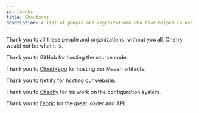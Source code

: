 ```yaml
---
id: thanks
title: Shoutouts
description: A list of people and organizations who have helped us one way or another.
---
```


Thank you to all these people and organizations, without you all, Cherry would not be what it is.

Thank you to GitHub for hosting the source code.

Thank you to [CloudRepo](https://cloudrepo.io) for hosting our Maven artifacts.

Thank you to Netlify for hosting our website.

Thank you to [Chachy](https://chachy.club) for his work on the configuration system.

Thank you to [Fabric](https://fabricmc.net) for the great loader and API.

